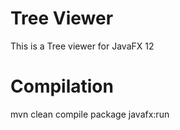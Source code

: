 <h1>Tree Viewer</h1>
This is a Tree viewer for JavaFX 12

<h1>Compilation</h1>
mvn clean compile package javafx:run
